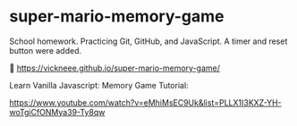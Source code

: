 # super-mario-memory-game
School homework. Practicing Git, GitHub, and JavaScript. A timer and reset button were added. 

🔗 https://vickneee.github.io/super-mario-memory-game/

Learn Vanilla Javascript: Memory Game Tutorial:

https://www.youtube.com/watch?v=eMhiMsEC9Uk&list=PLLX1I3KXZ-YH-woTgiCfONMya39-Ty8qw
